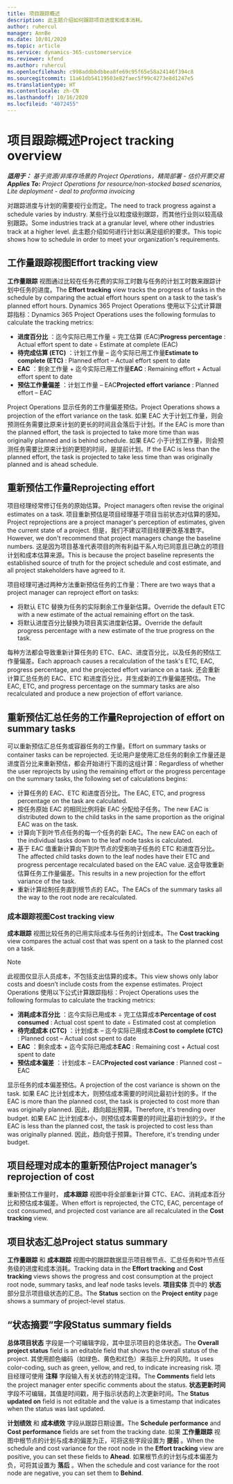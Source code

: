 ```yaml
---
title: 项目跟踪概述
description: 此主题介绍如何跟踪项目进度和成本消耗。
author: ruhercul
manager: AnnBe
ms.date: 10/01/2020
ms.topic: article
ms.service: dynamics-365-customerservice
ms.reviewer: kfend
ms.author: ruhercul
ms.openlocfilehash: c998addbbdbbea8fe69c95f65e58a24146f394c8
ms.sourcegitcommit: 11a61db54119503e82faec5f99c4273e8d1247e5
ms.translationtype: HT
ms.contentlocale: zh-CN
ms.lasthandoff: 10/16/2020
ms.locfileid: "4072455"
---
```

# <a name="project-tracking-overview"></a><span data-ttu-id="77f02-103">项目跟踪概述</span><span class="sxs-lookup"><span data-stu-id="77f02-103">Project tracking overview</span></span>

<span data-ttu-id="77f02-104">_**适用于：** 基于资源/非库存场景的 Project Operations，精简部署 - 估价开票交易_</span><span class="sxs-lookup"><span data-stu-id="77f02-104">_**Applies To:** Project Operations for resource/non-stocked based scenarios, Lite deployment - deal to proforma invoicing_</span></span>

<span data-ttu-id="77f02-105">对跟踪进度与计划的需要视行业而定。</span><span class="sxs-lookup"><span data-stu-id="77f02-105">The need to track progress against a schedule varies by industry.</span></span> <span data-ttu-id="77f02-106">某些行业以粒度级别跟踪，而其他行业则以较高级别跟踪。</span><span class="sxs-lookup"><span data-stu-id="77f02-106">Some industries track at a granular level, where other industries track at a higher level.</span></span> <span data-ttu-id="77f02-107">此主题介绍如何进行计划以满足组织的要求。</span><span class="sxs-lookup"><span data-stu-id="77f02-107">This topic shows how to schedule in order to meet your organization's requirements.</span></span>

## <a name="effort-tracking-view"></a><span data-ttu-id="77f02-108">工作量跟踪视图</span><span class="sxs-lookup"><span data-stu-id="77f02-108">Effort tracking view</span></span>

<span data-ttu-id="77f02-109">**工作量跟踪** 视图通过比较在任务花费的实际工时数与任务的计划工时数来跟踪计划中任务的进度。</span><span class="sxs-lookup"><span data-stu-id="77f02-109">The **Effort tracking** view tracks the progress of tasks in the schedule by comparing the actual effort hours spent on a task to the task's planned effort hours.</span></span> <span data-ttu-id="77f02-110">Dynamics 365 Project Operations 使用以下公式计算跟踪指标：</span><span class="sxs-lookup"><span data-stu-id="77f02-110">Dynamics 365 Project Operations uses the following formulas to calculate the tracking metrics:</span></span>

- <span data-ttu-id="77f02-111">**进度百分比** ：迄今实际已用工作量 ÷ 完工估算 (EAC)</span><span class="sxs-lookup"><span data-stu-id="77f02-111">**Progress percentage** : Actual effort spent to date ÷ Estimate at complete (EAC)</span></span> 
- <span data-ttu-id="77f02-112">**待完成估算 (ETC)** ：计划工作量 – 迄今实际已用工作量</span><span class="sxs-lookup"><span data-stu-id="77f02-112">**Estimate to complete (ETC)** : Planned effort – Actual effort spent to date</span></span> 
- <span data-ttu-id="77f02-113">**EAC** ：剩余工作量 + 迄今实际已用工作量</span><span class="sxs-lookup"><span data-stu-id="77f02-113">**EAC** : Remaining effort + Actual effort spent to date</span></span> 
- <span data-ttu-id="77f02-114">**预估工作量偏差** ：计划工作量 – EAC</span><span class="sxs-lookup"><span data-stu-id="77f02-114">**Projected effort variance** : Planned effort – EAC</span></span>

<span data-ttu-id="77f02-115">Project Operations 显示任务的工作量偏差预估。</span><span class="sxs-lookup"><span data-stu-id="77f02-115">Project Operations shows a projection of the effort variance on the task.</span></span> <span data-ttu-id="77f02-116">如果 EAC 大于计划工作量，则会预测任务需要比原来计划的更长的时间且会落后于计划。</span><span class="sxs-lookup"><span data-stu-id="77f02-116">If the EAC is more than the planned effort, the task is projected to take more time than was originally planned and is behind schedule.</span></span> <span data-ttu-id="77f02-117">如果 EAC 小于计划工作量，则会预测任务需要比原来计划的更短的时间，是提前计划。</span><span class="sxs-lookup"><span data-stu-id="77f02-117">If the EAC is less than the planned effort, the task is projected to take less time than was originally planned and is ahead schedule.</span></span>

## <a name="reprojecting-effort"></a><span data-ttu-id="77f02-118">重新预估工作量</span><span class="sxs-lookup"><span data-stu-id="77f02-118">Reprojecting effort</span></span>

<span data-ttu-id="77f02-119">项目经理经常修订任务的原始估算。</span><span class="sxs-lookup"><span data-stu-id="77f02-119">Project managers often revise the original estimates on a task.</span></span> <span data-ttu-id="77f02-120">项目重新预估是项目经理基于项目当前状态对估算的感知。</span><span class="sxs-lookup"><span data-stu-id="77f02-120">Project reprojections are a project manager's perception of estimates, given the current state of a project.</span></span> <span data-ttu-id="77f02-121">但是，我们不建议项目经理更改基准数字。</span><span class="sxs-lookup"><span data-stu-id="77f02-121">However, we don't recommend that project managers change the baseline numbers.</span></span> <span data-ttu-id="77f02-122">这是因为项目基准代表项目的所有利益干系人均已同意且已确立的项目计划和成本估算来源。</span><span class="sxs-lookup"><span data-stu-id="77f02-122">This is because the project baseline represents the established source of truth for the project schedule and cost estimate, and all project stakeholders have agreed to it.</span></span>

<span data-ttu-id="77f02-123">项目经理可通过两种方法重新预估任务的工作量：</span><span class="sxs-lookup"><span data-stu-id="77f02-123">There are two ways that a project manager can reproject effort on tasks:</span></span>

- <span data-ttu-id="77f02-124">将默认 ETC 替换为任务的实际剩余工作量新估算。</span><span class="sxs-lookup"><span data-stu-id="77f02-124">Override the default ETC with a new estimate of the actual remaining effort on the task.</span></span> 
- <span data-ttu-id="77f02-125">将默认进度百分比替换为项目真实进度新估算。</span><span class="sxs-lookup"><span data-stu-id="77f02-125">Override the default progress percentage with a new estimate of the true progress on the task.</span></span>

<span data-ttu-id="77f02-126">每种方法都会导致重新计算任务的 ETC、EAC、进度百分比，以及任务的预估工作量偏差。</span><span class="sxs-lookup"><span data-stu-id="77f02-126">Each approach causes a recalculation of the task's ETC, EAC, progress percentage, and the projected effort variance on a task.</span></span> <span data-ttu-id="77f02-127">还会重新计算汇总任务的 EAC、ETC 和进度百分比，并生成新的工作量偏差预估。</span><span class="sxs-lookup"><span data-stu-id="77f02-127">The EAC, ETC, and progress percentage on the summary tasks are also recalculated and produce a new projection of effort variance.</span></span>

## <a name="reprojection-of-effort-on-summary-tasks"></a><span data-ttu-id="77f02-128">重新预估汇总任务的工作量</span><span class="sxs-lookup"><span data-stu-id="77f02-128">Reprojection of effort on summary tasks</span></span>

<span data-ttu-id="77f02-129">可以重新预估汇总任务或容器任务的工作量。</span><span class="sxs-lookup"><span data-stu-id="77f02-129">Effort on summary tasks or container tasks can be reprojected.</span></span> <span data-ttu-id="77f02-130">无论用户是使用汇总任务的剩余工作量还是进度百分比来重新预估，都会开始进行下面的这组计算：</span><span class="sxs-lookup"><span data-stu-id="77f02-130">Regardless of whether the user reprojects by using the remaining effort or the progress percentage on the summary tasks, the following set of calculations begins:</span></span>

- <span data-ttu-id="77f02-131">计算任务的 EAC、ETC 和进度百分比。</span><span class="sxs-lookup"><span data-stu-id="77f02-131">The EAC, ETC, and progress percentage on the task are calculated.</span></span>
- <span data-ttu-id="77f02-132">按任务原始 EAC 的相同比例将新 EAC 分配给子任务。</span><span class="sxs-lookup"><span data-stu-id="77f02-132">The new EAC is distributed down to the child tasks in the same proportion as the original EAC was on the task.</span></span>
- <span data-ttu-id="77f02-133">计算向下到叶节点任务的每一个任务的新 EAC。</span><span class="sxs-lookup"><span data-stu-id="77f02-133">The new EAC on each of the individual tasks down to the leaf node tasks is calculated.</span></span> 
- <span data-ttu-id="77f02-134">基于 EAC 值重新计算向下到叶节点的受影响子任务的 ETC 和进度百分比。</span><span class="sxs-lookup"><span data-stu-id="77f02-134">The affected child tasks down to the leaf nodes have their ETC and progress percentage recalculated based on the EAC value.</span></span> <span data-ttu-id="77f02-135">这会导致重新估算任务工作量偏差。</span><span class="sxs-lookup"><span data-stu-id="77f02-135">This results in a new projection for the effort variance of the task.</span></span> 
- <span data-ttu-id="77f02-136">重新计算绘制任务直到根节点的 EAC。</span><span class="sxs-lookup"><span data-stu-id="77f02-136">The EACs of the summary tasks all the way to the root node are recalculated.</span></span>

### <a name="cost-tracking-view"></a><span data-ttu-id="77f02-137">成本跟踪视图</span><span class="sxs-lookup"><span data-stu-id="77f02-137">Cost tracking view</span></span> 

<span data-ttu-id="77f02-138">**成本跟踪** 视图比较任务的已用实际成本与任务的计划成本。</span><span class="sxs-lookup"><span data-stu-id="77f02-138">The **Cost tracking** view compares the actual cost that was spent on a task to the planned cost on a task.</span></span> 

> [!NOTE]
> <span data-ttu-id="77f02-139">此视图仅显示人员成本，不包括支出估算的成本。</span><span class="sxs-lookup"><span data-stu-id="77f02-139">This view shows only labor costs and doesn’t include costs from the expense estimates.</span></span> <span data-ttu-id="77f02-140">Project Operations 使用以下公式计算跟踪指标：</span><span class="sxs-lookup"><span data-stu-id="77f02-140">Project Operations uses the following formulas to calculate the tracking metrics:</span></span>

- <span data-ttu-id="77f02-141">**消耗成本百分比** ：迄今实际已用成本 ÷ 完工估算成本</span><span class="sxs-lookup"><span data-stu-id="77f02-141">**Percentage of cost consumed** : Actual cost spent to date ÷ Estimated cost at completion</span></span>
- <span data-ttu-id="77f02-142">**待完成成本 (CTC)** ：计划成本 – 迄今实际已用成本</span><span class="sxs-lookup"><span data-stu-id="77f02-142">**Cost to complete (CTC)** : Planned cost – Actual cost spent to date</span></span>
- <span data-ttu-id="77f02-143">**EAC** ：剩余成本 + 迄今实际已用成本</span><span class="sxs-lookup"><span data-stu-id="77f02-143">**EAC** : Remaining cost + Actual cost spent to date</span></span>
- <span data-ttu-id="77f02-144">**预估成本偏差** ：计划成本 – EAC</span><span class="sxs-lookup"><span data-stu-id="77f02-144">**Projected cost variance** : Planned cost – EAC</span></span>

<span data-ttu-id="77f02-145">显示任务的成本偏差预估。</span><span class="sxs-lookup"><span data-stu-id="77f02-145">A projection of the cost variance is shown on the task.</span></span> <span data-ttu-id="77f02-146">如果 EAC 比计划成本大，则预估成本需要的时间比最初计划的多。</span><span class="sxs-lookup"><span data-stu-id="77f02-146">If the EAC is more than the planned cost, the task is projected to cost more than was originally planned.</span></span> <span data-ttu-id="77f02-147">因此，趋向超出预算。</span><span class="sxs-lookup"><span data-stu-id="77f02-147">Therefore, it's trending over budget.</span></span> <span data-ttu-id="77f02-148">如果 EAC 比计划成本小，则预估成本需要的时间比最初计划的少。</span><span class="sxs-lookup"><span data-stu-id="77f02-148">If the EAC is less than the planned cost, the task is projected to cost less than was originally planned.</span></span> <span data-ttu-id="77f02-149">因此，趋向低于预算。</span><span class="sxs-lookup"><span data-stu-id="77f02-149">Therefore, it's trending under budget.</span></span>

## <a name="project-managers-reprojection-of-cost"></a><span data-ttu-id="77f02-150">项目经理对成本的重新预估</span><span class="sxs-lookup"><span data-stu-id="77f02-150">Project manager’s reprojection of cost</span></span>

<span data-ttu-id="77f02-151">重新预估工作量时， **成本跟踪** 视图中将全部重新计算 CTC、EAC、消耗成本百分比和预估成本偏差。</span><span class="sxs-lookup"><span data-stu-id="77f02-151">When effort is reprojected, the CTC, EAC, percentage of cost consumed, and projected cost variance are all recalculated in the **Cost tracking** view.</span></span>

## <a name="project-status-summary"></a><span data-ttu-id="77f02-152">项目状态汇总</span><span class="sxs-lookup"><span data-stu-id="77f02-152">Project status summary</span></span>

<span data-ttu-id="77f02-153">**工作量跟踪** 和 **成本跟踪** 视图中的跟踪数据显示项目根节点、汇总任务和叶节点任务级的进度和成本消耗。</span><span class="sxs-lookup"><span data-stu-id="77f02-153">Tracking data in the **Effort tracking** and **Cost tracking** views shows the progress and cost consumption at the project root node, summary tasks, and leaf node tasks levels.</span></span> <span data-ttu-id="77f02-154">**项目实体** 页中的 **状态** 部分显示项目级状态的汇总。</span><span class="sxs-lookup"><span data-stu-id="77f02-154">The **Status** section on the **Project entity** page shows a summary of project-level status.</span></span>

## <a name="status-summary-fields"></a><span data-ttu-id="77f02-155">“状态摘要”字段</span><span class="sxs-lookup"><span data-stu-id="77f02-155">Status summary fields</span></span>

<span data-ttu-id="77f02-156">**总体项目状态** 字段是一个可编辑字段，其中显示项目的总体状态。</span><span class="sxs-lookup"><span data-stu-id="77f02-156">The **Overall project status** field is an editable field that shows the overall status of the project.</span></span> <span data-ttu-id="77f02-157">其使用颜色编码（如绿色、黄色和红色）来指示上升的风险。</span><span class="sxs-lookup"><span data-stu-id="77f02-157">It uses color-coding, such as green, yellow, and red, to indicate increasing risk.</span></span> <span data-ttu-id="77f02-158">项目经理可使用 **注释** 字段输入有关状态的特定注释。</span><span class="sxs-lookup"><span data-stu-id="77f02-158">The **Comments** field lets the project manager enter specific comments about the status.</span></span> <span data-ttu-id="77f02-159">**状态更新时间** 字段不可编辑，其值是时间戳，用于指示状态的上次更新时间。</span><span class="sxs-lookup"><span data-stu-id="77f02-159">The **Status updated on** field is not editable and the value is a timestamp that indicates when the status was last updated.</span></span>

<span data-ttu-id="77f02-160">**计划绩效** 和 **成本绩效** 字段从跟踪日期设置。</span><span class="sxs-lookup"><span data-stu-id="77f02-160">The **Schedule performance** and **Cost performance** fields are set from the tracking date.</span></span> <span data-ttu-id="77f02-161">如果 **工作量跟踪** 视图中根节点的计划与成本的偏差为正，可将这些字段设置为 **提前** 。</span><span class="sxs-lookup"><span data-stu-id="77f02-161">When the schedule and cost variance for the root node in the **Effort tracking** view are positive, you can set these fields to **Ahead**.</span></span> <span data-ttu-id="77f02-162">如果根节点的计划与成本偏差为负，可将其设置为 **落后** 。</span><span class="sxs-lookup"><span data-stu-id="77f02-162">When the schedule and cost variance for the root node are negative, you can set them to **Behind**.</span></span>
